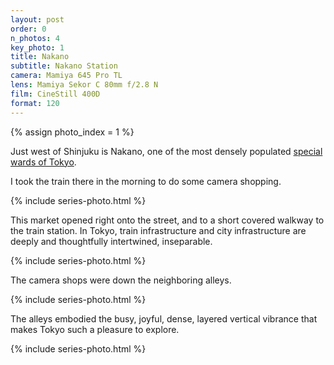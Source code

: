 ```yaml
---
layout: post
order: 0
n_photos: 4
key_photo: 1
title: Nakano
subtitle: Nakano Station
camera: Mamiya 645 Pro TL
lens: Mamiya Sekor C 80mm f/2.8 N
film: CineStill 400D
format: 120
---
```


{% assign photo_index = 1 %}

Just west of Shinjuku is Nakano, one of the most densely populated [special wards of Tokyo](https://en.m.wikipedia.org/wiki/Special_wards_of_Tokyo).

I took the train there in the morning to do some camera shopping.

{% include series-photo.html %}

This market opened right onto the street, and to a short covered walkway to the train station. In Tokyo, train infrastructure and city infrastructure are deeply and thoughtfully intertwined, inseparable.

<!-- The train stations in Tokyo are inseparable from the infrastructure of the city itself. -->
<!-- inseparable -->
<!-- built in -->

{% include series-photo.html %}

The camera shops were down the neighboring alleys.

{% include series-photo.html %}

The alleys embodied the busy, joyful, dense, layered vertical vibrance that makes Tokyo such a pleasure to explore.

<!-- 
vibrance
bizarre
dense
loud
colorful
joyful
vertical
busy -->

{% include series-photo.html %}
